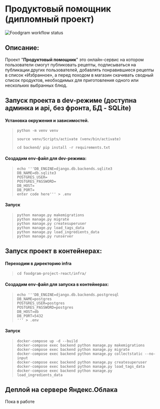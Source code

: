 # Продуктовый помощник (дипломный проект)
![Foodgram workflow status](https://github.com/gomunculusigor/foodgram-project-react/actions/workflows/main.yml/badge.svg)



## Описание:
 Проект "**Продуктовый помощник**" это онлайн-сервис на котором пользователи смогут публиковать рецепты, подписываться на публикации других пользователей, добавлять понравившиеся рецепты в список «Избранное», а перед походом в магазин скачивать сводный список продуктов, необходимых для приготовления одного или нескольких выбранных блюд.





## Запуск проекта в dev-режиме (доступна админка и api, без фронта, БД - SQLite)

#### Установка окружения и зависимостей.

>     python -m venv venv 
> 
>     source venv/Scripts/activate (venv/bin/activate)
> 
>     cd backend/ pip install -r requirements.txt

#### Создадим env-файл для dev-режима:

>     echo '''DB_ENGINE=django.db.backends.sqlite3
>     DB_NAME=db.sqlite3
>     POSTGRES_USER=
>     POSTGRES_PASSWORD=
>     DB_HOST=
>     DB_PORT=
>     enter code here''' > .env

#### Запуск

>     python manage.py makemigrations
>     python manage.py migrate
>     python manage.py createsuperuser
>     python manage.py load_tags_data
>     python manage.py load_ingredients_data
>     python manage.py runserver


## Запуск проект в контейнерах:
#### Переходим в директорию infra
                      
>     cd foodgram-project-react/infra/

#### Cоздадим env-файл для запуска в контейнерах:

>     echo '''DB_ENGINE=django.db.backends.postgresql  
>     DB_NAME=postgres  
>     POSTGRES_USER=postgres  
>     POSTGRES_PASSWORD=postgres  
>     DB_HOST=db   
>     DB_PORT=5432  
>     ''' > .env

#### Запуск

>     docker-compose up -d --build
>     docker-compose exec backend python manage.py makemigrations
>     docker-compose exec backend python manage.py migrate
>     docker-compose exec backend python manage.py collectstatic --no-input
>     docker-compose exec backend python manage.py createsuperuser
>     docker-compose exec backend python manage.py load_tags_data
>     docker-compose exec backend python manage.py load_ingredients_data


## Деплой на сервере Яндекс.Облака                         

Пока в работе

